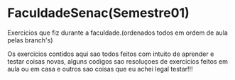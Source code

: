 # FaculdadeSenac(Semestre01)
Exercicios que fiz durante a faculdade.(ordenados todos em ordem de aula pelas branch's)

Os exercicios contidos aqui sao todos feitos com intuito de aprender e testar coisas novas, alguns codigos sao resoluçoes de exercicios feitos em aula ou em casa e outros sao coisas que eu achei legal testar!!!
